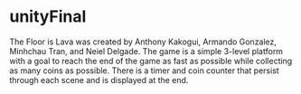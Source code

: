 # unityFinal

The Floor is Lava was created by Anthony Kakogui, Armando Gonzalez, Minhchau Tran, and Neiel Delgade.
The game is a simple 3-level platform with a goal to reach the end of the game as fast as possible while collecting as many coins as possible.
There is a timer and coin counter that persist through each scene and is displayed at the end. 
